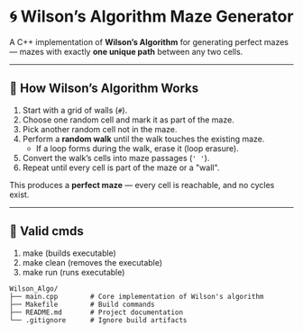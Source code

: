 # 🌀 Wilson’s Algorithm Maze Generator

A C++ implementation of **Wilson’s Algorithm** for generating perfect mazes — mazes with exactly **one unique path** between any two cells.

---

## 🧠 How Wilson’s Algorithm Works

1. Start with a grid of walls (`#`).
2. Choose one random cell and mark it as part of the maze.
3. Pick another random cell not in the maze.
4. Perform a **random walk** until the walk touches the existing maze.
   - If a loop forms during the walk, erase it (loop erasure).
5. Convert the walk’s cells into maze passages (`' '`).
6. Repeat until every cell is part of the maze or a "wall".

This produces a **perfect maze** — every cell is reachable, and no cycles exist.

---

## 🧩 Valid cmds

1. make (builds executable)
2. make clean (removes the executable)
3. make run (runs executable)

````
Wilson_Algo/
├── main.cpp        # Core implementation of Wilson's algorithm
├── Makefile        # Build commands
├── README.md       # Project documentation
└── .gitignore      # Ignore build artifacts

